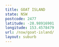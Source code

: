 ```yaml
---
title: GOAT ISLAND
state: NSW
postcode: 2477
latitude: -28.98916901
longitude: 153.4578479
url: /nsw/goat-island/
layout: suburb
---
```

